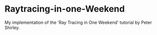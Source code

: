 # Raytracing-in-one-Weekend
My implementation of the 'Ray Tracing in One Weekend' tutorial by Peter Shirley.
